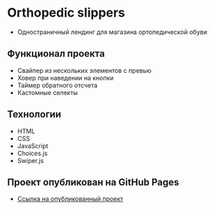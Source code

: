 # Orthopedic slippers
* Одностраничный лендинг для магазина ортопедической обуви

## Функционал проекта

* Свайпер из нескольких элементов с превью
* Ховер при наведении на кнопки
* Таймер обратного отсчета
* Кастомные селекты

## Технологии

* HTML
* CSS
* JavaScript
* Сhoices.js
* Swiper.js

## Проект опубликован на GitHub Pages

* [Ссылка на опубликованный проект](https://evgeniy-dvoeglazov.github.io/orthopedic-slippers-landing/)
